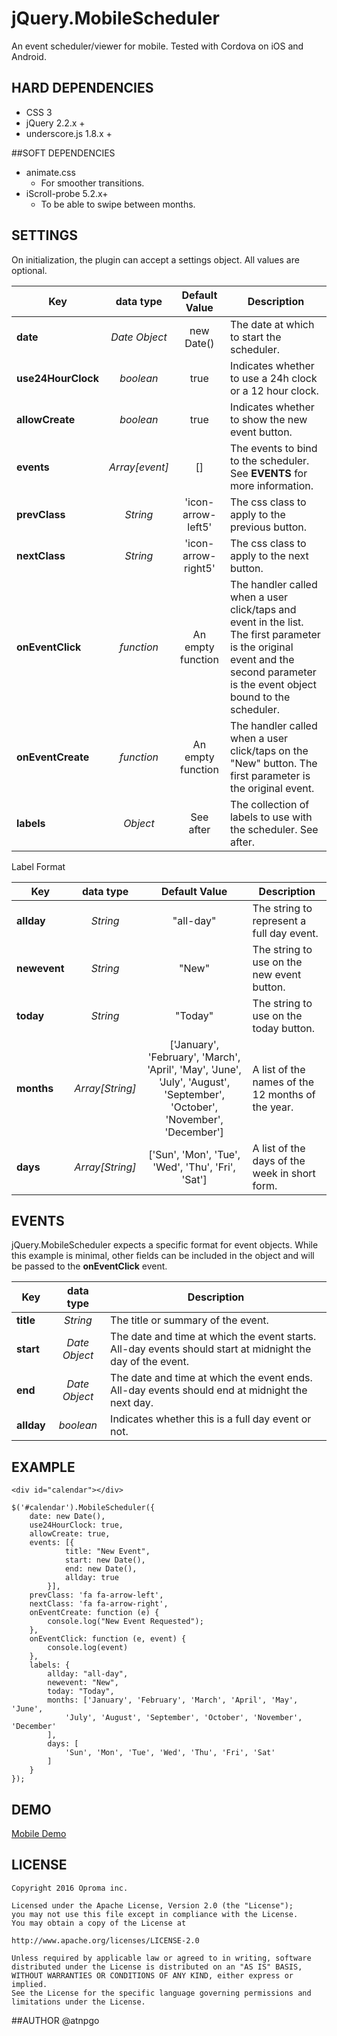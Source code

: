 # jQuery.MobileScheduler
An event scheduler/viewer for mobile. Tested with Cordova on iOS and Android.

## HARD DEPENDENCIES
- CSS 3
- jQuery 2.2.x +
- underscore.js 1.8.x +

##SOFT DEPENDENCIES
- animate.css
	- For smoother transitions.
- iScroll-probe 5.2.x+
	- To be able to swipe between months.

## SETTINGS
On initialization, the plugin can accept a settings object. All values are optional.

| Key                | data type      | Default Value      | Description |
| ------------------ |:--------------:|:------------------:| ----------- |
| **date**           | *Date Object*  | new Date()           | The date at which to start the scheduler. |
| **use24HourClock** | *boolean*      | true                 | Indicates whether to use a 24h clock or a 12 hour clock. |
| **allowCreate**    | *boolean*      | true                 | Indicates whether to show the new event button. |
| **events**         | *Array[event]* | []                   | The events to bind to the scheduler. See **EVENTS** for more information. |
| **prevClass**      | *String*       | 'icon-arrow-left5'   | The css class to apply to the previous button.  |   
| **nextClass**      | *String*       | 'icon-arrow-right5'  | The css class to apply to the next button.  |
| **onEventClick**   | *function*     | An empty function    | The handler called when a user click/taps and event in the list. The first parameter is the original event and the second parameter is the event object bound to the scheduler. |
| **onEventCreate**  | *function*     | An empty function    | The handler called when a user click/taps on the "New" button. The first parameter is the original event. |
| **labels**         | *Object*       | See after            | The collection of labels to use with the scheduler. See after. |
		
Label Format

| Key                | data type       | Default Value      | Description |
| ------------------ |:---------------:|:------------------:| ----------- |
| **allday**         | *String*        | "all-day"          | The string to represent a full day event. |
| **newevent**       | *String*        | "New"              | The string to use on the new event button. |
| **today**          | *String*        | "Today"            | The string to use on the today button. |
|  **months**        | *Array[String]* | ['January', 'February', 'March', 'April', 'May', 'June', 'July', 'August', 'September', 'October', 'November', 'December'] | A list of the names of the 12 months of the year. |
| **days**           | *Array[String]* | ['Sun', 'Mon', 'Tue', 'Wed', 'Thu', 'Fri', 'Sat'] | A list of the days of the week in short form. |

## EVENTS
jQuery.MobileScheduler expects a specific format for event objects. While this example is minimal, other fields can be included in the object and will be passed to the **onEventClick** event.

| Key                | data type      | Description |
| ------------------ |:--------------:| --------- |
| **title**          | *String*       | The title or summary of the event. |
| **start**          | *Date Object*  | The date and time at which the event starts. All-day events should start at midnight the day of the event. |
| **end**            | *Date Object*  | The date and time at which the event ends. All-day events should end at midnight the next day. |
| **allday**         | *boolean*      | Indicates whether this is a full day event or not. |

## EXAMPLE
    <div id="calendar"></div>

    $('#calendar').MobileScheduler({
        date: new Date(),
        use24HourClock: true,
        allowCreate: true,
        events: [{
                title: "New Event",
                start: new Date(),
                end: new Date(),
                allday: true
            }],
        prevClass: 'fa fa-arrow-left',
        nextClass: 'fa fa-arrow-right',
        onEventCreate: function (e) {
            console.log("New Event Requested");
        },
        onEventClick: function (e, event) {
            console.log(event)
        },
        labels: {
            allday: "all-day",
            newevent: "New",
            today: "Today",
            months: ['January', 'February', 'March', 'April', 'May', 'June',
                'July', 'August', 'September', 'October', 'November', 'December'
            ],
            days: [
                'Sun', 'Mon', 'Tue', 'Wed', 'Thu', 'Fri', 'Sat'
            ]
        }
    });

## DEMO
[Mobile Demo](https://oproma.github.io/jQuery.MobileScheduler/)

## LICENSE
	Copyright 2016 Oproma inc.

	Licensed under the Apache License, Version 2.0 (the "License");
	you may not use this file except in compliance with the License.
	You may obtain a copy of the License at

    http://www.apache.org/licenses/LICENSE-2.0

	Unless required by applicable law or agreed to in writing, software
	distributed under the License is distributed on an "AS IS" BASIS,
	WITHOUT WARRANTIES OR CONDITIONS OF ANY KIND, either express or implied.
	See the License for the specific language governing permissions and
	limitations under the License.

##AUTHOR
@atnpgo
